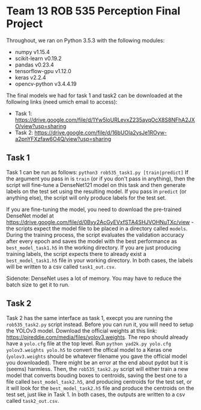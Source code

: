# Team 13 ROB 535 Perception Final Project 

Throughout, we ran on Python 3.5.3 with the following modules: 
* numpy v1.15.4
* scikit-learn v0.19.2
* pandas v0.23.4
* tensorflow-gpu v1.12.0
* keras v2.2.4
* opencv-python v3.4.4.19

The final models we had for task 1 and task2 can be downloaded at the following links (need umich email to access):
* Task 1: https://drive.google.com/file/d/1Yw5loURLevxZ235ayqOcX8S8NFhA2JXO/view?usp=sharing
* Task 2: https://drive.google.com/file/d/16bUOla2ysJe1ROyw-a2pnYFXzfaw6O4Q/view?usp=sharing

## Task 1
Task 1 can be run as follows: 
`python3 rob535_task1.py [train|predict]`
If the argument you pass in is `train` (or if you don't pass in anything), then the script will fine-tune a DenseNet121 model on this task and then generate labels on the test set using the resulting model. If you pass in `predict` (or anything else), the script will only produce labels for the test set. 

If you are fine-tuning the model, you need to download the pre-trained DenseNet model at https://drive.google.com/file/d/0Byy2AcGyEVxfSTA4SHJVOHNuTXc/view - the scripts expect the model file to be placed in a directory called `models`. During the training process, the script evaluates the validation accuracy after every epoch and saves the model with the best performance as `best_model_task1.h5` in the working directory. If you are just producing training labels, the script expects there to already exist a `best_model_task1.h5` file in your working directory. In both cases, the labels will be written to a csv called `task1_out.csv`. 

Sidenote: DenseNet uses a lot of memory. You may have to reduce the batch size to get it to run. 

## Task 2
Task 2 has the same interface as task 1, execpt you are running the `rob535_task2.py` script instead. Before you can run it, you will need to setup the YOLOv3 model. Download the official weights at this link: https://pjreddie.com/media/files/yolov3.weights. The repo should already have a `yolo.cfg` file at the top level. Run `python yad2k.py yolo.cfg yolov3.weights yolo.h5` to convert the offical model to a Keras one (`yolov3.weights` should be whatever filename you gave the official model you downloaded). There might be an error at the end about pydot but it is (seems) harmless. Then, the `rob535_task2.py` script will either train a new model that converts bouding boxes to centroids, saving the best one to a file called `best_model_task2.h5`, and producing centroids for the test set, or it will look for the `best_model_task2.h5` file and produce the centroids on the test set, just like in Task 1. In both cases, the outputs are written to a csv called `task2_out.csv`. 